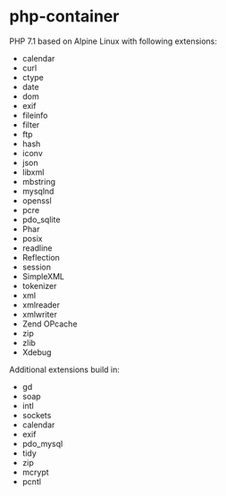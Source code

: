 # php-container

PHP 7.1 based on Alpine Linux with following extensions:
- calendar
- curl
- ctype
- date
- dom
- exif
- fileinfo
- filter
- ftp
- hash
- iconv
- json
- libxml
- mbstring
- mysqlnd
- openssl
- pcre
- pdo_sqlite
- Phar
- posix
- readline
- Reflection
- session
- SimpleXML
- tokenizer
- xml
- xmlreader
- xmlwriter
- Zend OPcache
- zip
- zlib
- Xdebug

Additional extensions build in:
- gd
- soap
- intl
- sockets
- calendar
- exif
- pdo_mysql
- tidy
- zip
- mcrypt
- pcntl
